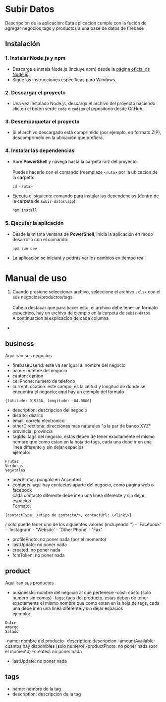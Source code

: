 # Subir Datos
Descripción de la aplicación:
Esta aplicacion cumple con la fución de agregar negocios,tags y productos a una base de datos de firebase

## Instalación

### 1. Instalar Node.js y npm

- Descarga e instala Node.js (incluye npm) desde la [página oficial de Node.js](https://nodejs.org/).  
- Sigue las instrucciones específicas para Windows.

### 2. Descargar el proyecto

- Una vez instalado Node.js, descarga el archivo del proyecto haciendo clic en el botón verde `code` o `codigo` el repositorio desde GitHub.

### 3. Desempaquetar el proyecto

- Si el archivo descargado está comprimido (por ejemplo, en formato ZIP), descomprímelo en la ubicación que prefiera.

### 4. Instalar las dependencias

- Abre **PowerShell** y navega hasta la carpeta raíz del proyecto.<br><br> Puedes hacerlo con el comando (reemplaze `<ruta>` por la ubicacion de la carpeta:
  ```powershell
  cd <ruta>
  ```
- Ejecuta el siguiente comando para instalar las dependencias (dentro de la carpeta de `subir-datos\app`):
  ```powershell
  npm install
  ```

### 5. Ejecutar la aplicación

- Desde la misma ventana de **PowerShell**, inicia la aplicación en modo desarrollo con el comando:
  ```powershell
  npm run dev
  ```
- La aplicación se iniciará y podrás ver los cambios en tiempo real.

# Manual de uso
1. Cuando presione seleccionar archivo, seleccione el archivo `.xlsx` con el sus negocios/productos/tags<br><br>
Cabe a destacar que para hacer esto, el archivo debe tener un formato especifico, hay un archivo de ejemplo en la carpeta de `subir-datos` <br>
A continuacion al explicacion de cada columna
- 
## business
Aqui iran sus negocios
- firebaseUserId: este va ser igual al nombre del negocio
- name: nombre del negocio
- canton: canton
- cellPhone: numero de telefono
- currentLocation: este campo, es la latitud y longitud de donde se encuentra el negocio;
aqui hay un ejemplo del formato 
```
{latitude: 9.9336, longitude: -84.0800}
```
- description: descripcion del negocio
- distrito: distrito
- email: correlo electronico
- otherDirections: direcciones mas naturales "a la par de banco XYZ"
- provincia: provincia
- tagIds: tags del negocio, estas deben de tener exactamente el mismo nombre que como estan en la hoja de tags, cada una debe ir en una linea diferente y sin dejar espacios<br>
ejemplo:
```
Frutas
Verduras
Vegetales
```
- userStatus: pongalo en Accepted
- contacts: aqui hay contactos aparte del negocio, como pagina web o facebook<br>
cada contacto diferente debe ir en una linea diferente y sin dejar espacios<br>
Formato:
```
{contactType: /<tipo de contacto/>, contactUrl: \<link\>}
```
/<tipo de contacto/> solo puede tener uno de los siguientes valores (incluyendo '')
	- 'Facebook'
	- 'Instagram'
	- 'Website'
	- 'Other Phone'
	- 'Fax'

- profilePhoto: no poner nada (por el momento)
- lastUpdate: no poner nada
- created: no poner nada
- fcmToken: no poner nada
 ## product
Aqui iran sus productos
- businessId: nombre del negocio al que pertenece
-cost: costo (solo numero sin comas)
-tags: tags del producto, estas deben de tener exactamente el mismo nombre que como estan en la hoja de tags, cada una debe ir en una linea diferente y sin dejar espacios<br>
ejemplo:
```
Dulce
Amargo
Salado
```
-name: nombre del producto
-description: descripcion
-amountAvailable: cuantos hay disponibles (solo numero)
-productPhoto: no poner nada (por el momento)
-created:  no poner nada
- lastUpdate:  no poner nada

## tags
- name: nombre de la tag
- description: descripcion de la tag

